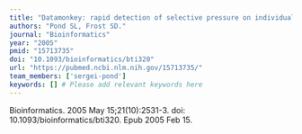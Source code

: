 ```yaml
---
title: "Datamonkey: rapid detection of selective pressure on individual sites of codon alignments"
authors: "Pond SL, Frost SD."
journal: "Bioinformatics"
year: "2005"
pmid: "15713735"
doi: "10.1093/bioinformatics/bti320"
url: "https://pubmed.ncbi.nlm.nih.gov/15713735/"
team_members: ['sergei-pond']
keywords: [] # Please add relevant keywords here
---
```

Bioinformatics. 2005 May 15;21(10):2531-3. doi: 10.1093/bioinformatics/bti320. Epub 2005 Feb 15.